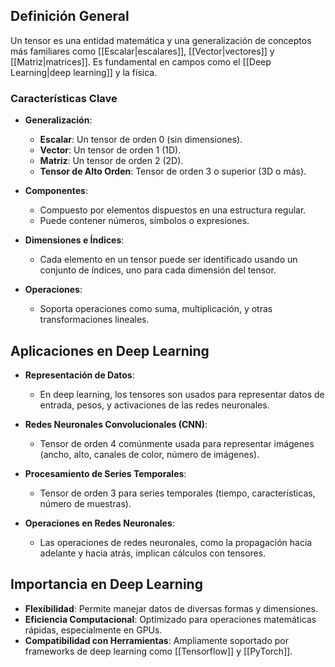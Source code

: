 ## Definición General

Un tensor es una entidad matemática y una generalización de conceptos más familiares como [[Escalar|escalares]], [[Vector|vectores]] y [[Matriz|matrices]]. Es fundamental en campos como el [[Deep Learning|deep learning]] y la física.

### Características Clave

- **Generalización**: 
  - **Escalar**: Un tensor de orden 0 (sin dimensiones).
  - **Vector**: Un tensor de orden 1 (1D).
  - **Matriz**: Un tensor de orden 2 (2D).
  - **Tensor de Alto Orden**: Tensor de orden 3 o superior (3D o más).

- **Componentes**: 
  - Compuesto por elementos dispuestos en una estructura regular.
  - Puede contener números, símbolos o expresiones.

- **Dimensiones e Índices**:
  - Cada elemento en un tensor puede ser identificado usando un conjunto de índices, uno para cada dimensión del tensor.

- **Operaciones**: 
  - Soporta operaciones como suma, multiplicación, y otras transformaciones lineales.

## Aplicaciones en Deep Learning

- **Representación de Datos**: 
  - En deep learning, los tensores son usados para representar datos de entrada, pesos, y activaciones de las redes neuronales.

- **Redes Neuronales Convolucionales (CNN)**:
  - Tensor de orden 4 comúnmente usada para representar imágenes (ancho, alto, canales de color, número de imágenes).

- **Procesamiento de Series Temporales**:
  - Tensor de orden 3 para series temporales (tiempo, características, número de muestras).

- **Operaciones en Redes Neuronales**:
  - Las operaciones de redes neuronales, como la propagación hacia adelante y hacia atrás, implican cálculos con tensores.

## Importancia en Deep Learning

- **Flexibilidad**: Permite manejar datos de diversas formas y dimensiones.
- **Eficiencia Computacional**: Optimizado para operaciones matemáticas rápidas, especialmente en GPUs.
- **Compatibilidad con Herramientas**: Ampliamente soportado por frameworks de deep learning como [[Tensorflow]] y [[PyTorch]].
